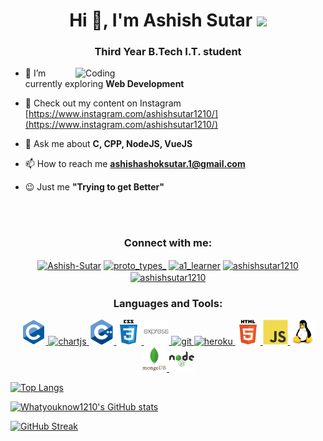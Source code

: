 <h1 align="center">Hi 👋, I'm Ashish Sutar <img src="https://media.giphy.com/media/1C8bHHJturSx2/giphy.gif" width="30"> </h1>
<h3 align="center">Third Year B.Tech I.T. student</h3>
<img align="right" alt="Coding" width="400" src="https://64.media.tumblr.com/2d0af9c90d1b1107313cc20bda01548a/tumblr_outwxnanpp1u79o2lo1_1280.gifv">

- 🌱 I’m currently exploring **Web Development**

- 📝 Check out my content on Instagram [https://www.instagram.com/ashishsutar1210/](https://www.instagram.com/ashishsutar1210/)

- 💬 Ask me about **C, CPP, NodeJS, VueJS**

- 📫 How to reach me **ashishashoksutar.1@gmail.com**

- 😉 Just me **"Trying to get Better"**

<br>
<br>
<h3 align="center">Connect with me:</h3>
<p align="center">
<a href="https://in.linkedin.com/in/ashish-sutar-0a8530234" target="blank"><img align="center" src="https://raw.githubusercontent.com/rahuldkjain/github-profile-readme-generator/master/src/images/icons/Social/linked-in-alt.svg" alt="Ashish-Sutar" height="30" width="40" /></a>
<a href="https://instagram.com/proto_types_" target="blank"><img align="center" src="https://raw.githubusercontent.com/rahuldkjain/github-profile-readme-generator/master/src/images/icons/Social/instagram.svg" alt="proto_types_" height="30" width="40" /></a>
<a href="https://www.codechef.com/users/a1_learner" target="blank"><img align="center" src="https://icons8.com/icon/LnZMjt9rZC3d/codechef" alt="a1_learner" height="30" width="40" /></a>
<a href="https://www.leetcode.com/ashishsutar1210" target="blank"><img align="center" src="https://raw.githubusercontent.com/rahuldkjain/github-profile-readme-generator/master/src/images/icons/Social/leet-code.svg" alt="ashishsutar1210" height="30" width="40" /></a>
<a href="https://www.codeforces.com/profiles/ashishsutar1210" target="blank"><img align="center" src="https://img.icons8.com/external-tal-revivo-filled-tal-revivo/24/external-codeforces-programming-competitions-and-contests-programming-community-logo-filled-tal-revivo.png" alt="ashishsutar1210" height="30" width="40" /></a>
</p>

<h3 align="center">Languages and Tools:</h3>
<p align="center"> <a href="https://www.cprogramming.com/" target="_blank" rel="noreferrer"> <img src="https://raw.githubusercontent.com/devicons/devicon/master/icons/c/c-original.svg" alt="c" width="40" height="40"/> </a> <a href="https://www.chartjs.org" target="_blank" rel="noreferrer"> <img src="https://www.chartjs.org/media/logo-title.svg" alt="chartjs" width="40" height="40"/> </a> <a href="https://www.w3schools.com/cpp/" target="_blank" rel="noreferrer"> <img src="https://raw.githubusercontent.com/devicons/devicon/master/icons/cplusplus/cplusplus-original.svg" alt="cplusplus" width="40" height="40"/> </a> <a href="https://www.w3schools.com/css/" target="_blank" rel="noreferrer"> <img src="https://raw.githubusercontent.com/devicons/devicon/master/icons/css3/css3-original-wordmark.svg" alt="css3" width="40" height="40"/> </a> <a href="https://expressjs.com" target="_blank" rel="noreferrer"> <img src="https://raw.githubusercontent.com/devicons/devicon/master/icons/express/express-original-wordmark.svg" alt="express" width="40" height="40"/> </a> <a href="https://git-scm.com/" target="_blank" rel="noreferrer"> <img src="https://www.vectorlogo.zone/logos/git-scm/git-scm-icon.svg" alt="git" width="40" height="40"/> </a> <a href="https://heroku.com" target="_blank" rel="noreferrer"> <img src="https://www.vectorlogo.zone/logos/heroku/heroku-icon.svg" alt="heroku" width="40" height="40"/> </a> <a href="https://www.w3.org/html/" target="_blank" rel="noreferrer"> <img src="https://raw.githubusercontent.com/devicons/devicon/master/icons/html5/html5-original-wordmark.svg" alt="html5" width="40" height="40"/> </a> <a href="https://developer.mozilla.org/en-US/docs/Web/JavaScript" target="_blank" rel="noreferrer"> <img src="https://raw.githubusercontent.com/devicons/devicon/master/icons/javascript/javascript-original.svg" alt="javascript" width="40" height="40"/> </a> <a href="https://www.linux.org/" target="_blank" rel="noreferrer"> <img src="https://raw.githubusercontent.com/devicons/devicon/master/icons/linux/linux-original.svg" alt="linux" width="40" height="40"/> </a> <a href="https://www.mongodb.com/" target="_blank" rel="noreferrer"> <img src="https://raw.githubusercontent.com/devicons/devicon/master/icons/mongodb/mongodb-original-wordmark.svg" alt="mongodb" width="40" height="40"/> </a> <a href="https://nodejs.org" target="_blank" rel="noreferrer"> <img src="https://raw.githubusercontent.com/devicons/devicon/master/icons/nodejs/nodejs-original-wordmark.svg" alt="nodejs" width="40" height="40"/> </a> </p>

[![Top Langs](https://github-readme-stats.vercel.app/api/top-langs/?username=Whatyouknow1210&layout=compact&theme=tokyonight)](https://github.com/Whatyouknow1210/github-readme-stats)

[![Whatyouknow1210's GitHub stats](https://github-readme-stats.vercel.app/api?username=Whatyouknow1210&show_icons=true&theme=tokyonight)](https://github.com/Whatyouknow1210/github-readme-stats)

[![GitHub Streak](http://github-readme-streak-stats.herokuapp.com?user=Whatyouknow1210&theme=tokyonight)](https://git.io/streak-stats)
